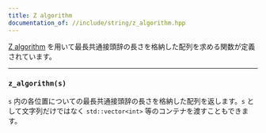 ```yaml
---
title: Z algorithm
documentation_of: //include/string/z_algorithm.hpp
---
```


[Z algorithm](https://codeforces.com/blog/entry/3107) を用いて最長共通接頭辞の長さを格納した配列を求める関数が定義されています。

---

### `z_algorithm(s)`

`s` 内の各位置についての最長共通接頭辞の長さを格納した配列を返します。`s` として文字列だけではなく `std::vector<int>` 等のコンテナを渡すこともできます。
